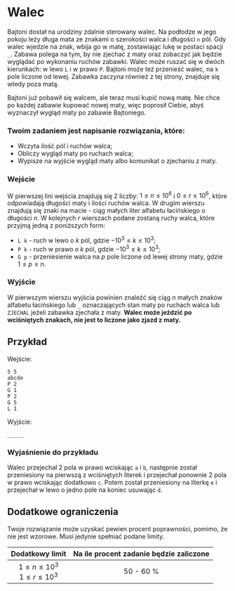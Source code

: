# Walec

Bajtoni dostał na urodziny zdalnie sterowany walec. Na podłodze w jego pokoju leży długa mata ze znakami o szerokości walca i długości `n` pól. Gdy walec wjedzie na znak, wbija go w matę, zostawiając lukę w postaci spacji `_`. Zabawa polega na tym, by nie zjechać z maty oraz zobaczyć jak będzie wyglądać po wykonaniu ruchów zabawki. Walec może ruszać się w dwóch kierunkach: w lewo `L` i w prawo `P`. Bajtoni może też przenieść walec, na `k` pole liczone od lewej. Zabawka zaczyna również z tej strony, znajduje się wtedy poza matą.

Bajtoni już pobawił się walcem, ale teraz musi kupić nową matę. Nie chce po każdej zabawie kupować nowej maty, więc poprosił Ciebie, abyś wyznaczył wygląd maty po zabawie Bajtoniego.

### Twoim zadaniem jest napisanie rozwiązania, które:

- Wczyta ilość pól i ruchów walca;
- Obliczy wygląd maty po ruchach walca;
- Wypisze na wyjście wygląd maty albo komunikat o zjechaniu z maty.

### Wejście

W pierwszej lini wejścia znajdują się 2 liczby: $1 \le n \le 10^6$ i $0 \le r \le 10^6$, które odpowiadają długości maty i ilości ruchów walca. W drugim wierszu znajdują się znaki na macie - ciąg małych liter alfabetu łacińskiego o długości $n$. W kolejnych $r$ wierszach podane zostaną ruchy walca, które przyjmą jedną z poniższych form:

- `L k` - ruch w lewo o $k$ pól, gdzie $-10^3 \le k \le 10^3$;
- `P k` - ruch w prawo o $k$ pól, gdzie $-10^3 \le k \le 10^3$;
- `G p` - przeniesienie walca na $p$ pole liczone od lewej strony maty, gdzie $1 \le p \le n$.

### Wyjście

W pierwszym wierszu wyjścia powinien znaleźć się ciąg $n$ małych znaków alfabetu łacińskiego lub `_` oznaczających stan maty po ruchach walca lub `ZJECHAL` jeżeli zabawka zjechała z maty. **Walec może jeździć po wciśniętych znakach, nie jest to liczone jako zjazd z maty.**

## Przykład

Wejście:

```
5 5
abcde
P 2
G 1
P 2
G 5
L 1
```

Wyjście:

```
_____
```

### Wyjaśnienie do przykładu

Walec przejechał 2 pola w prawo wciskając `a` i `b`, następnie został przeniesiony na pierwszą z wciśniętych literek i przejechał ponownie 2 pola w prawo wciskając dodatkowo `c`. Potem został przeniesiony na literkę `e` i przejechał w lewo o jedno pole na koniec usuwając `d`.


## Dodatkowe ograniczenia

Twoje rozwiązanie może uzyskać pewien procent poprawności, pomimo, że nie jest wzorowe. Musi jedynie spełniać podane limity.

| Dodatkowy limit | Na ile procent zadanie będzie zaliczone |
| :---: | :----: |
| $1 \le n \le 10^3$ <br> $1 \le r \le 10^3$ | 50 - 60 % |
